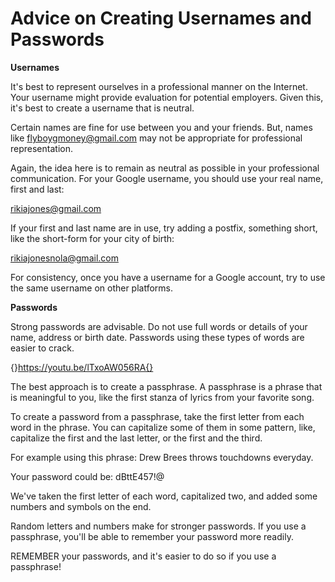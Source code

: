# Advice on Creating Usernames and Passwords

**Usernames**

It's best to represent ourselves in a professional manner on the Internet. Your username might provide evaluation for potential employers. Given this, it's best to create a username that is neutral.

Certain names are fine for use between you and your friends. But, names like flyboygmoney@gmail.com may not be appropriate for professional representation. 

Again, the idea here is to remain as neutral as possible in your professional communication.  For your Google username, you should use your real name, first and last:

rikiajones@gmail.com

If your first and last name are in use, try adding a postfix, something short, like the short-form for your city of birth:

rikiajonesnola@gmail.com

For consistency, once you have a username for a Google account, try to use the same username on other platforms.

**Passwords**

Strong passwords are advisable. Do not use full words or details of your name, address or birth date. Passwords using these types of words are easier to crack.

{}https://youtu.be/lTxoAW056RA{}

The best approach is to create a passphrase. A passphrase is a phrase that is meaningful to you, like the first stanza of lyrics from your favorite song.

To create a password from a passphrase, take the first letter from each word in the phrase. You can capitalize some of them in some pattern, like, capitalize the first and the last letter, or the first and the third.

For example using this phrase: Drew Brees throws touchdowns everyday. 

Your password could be: dBttE457!@

We've taken the first letter of each word, capitalized two, and added some numbers and symbols on the end.

Random letters and numbers make for stronger passwords.  If you use a passphrase, you'll be able to remember your password more readily.

REMEMBER your passwords, and it's easier to do so if you use a passphrase!